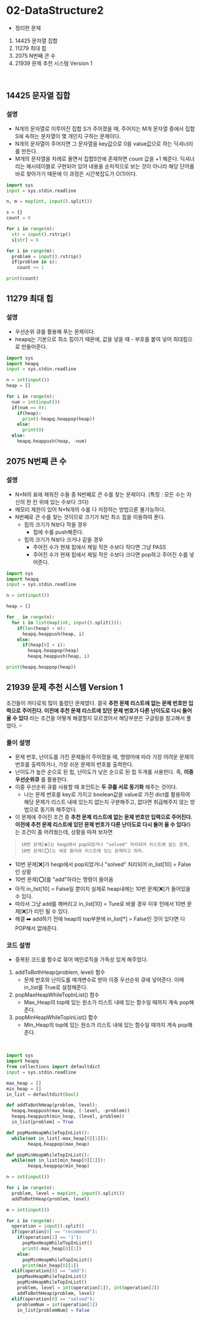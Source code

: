 # 02-DataStructure2

 - 정리한 문제
 1. 14425 문자열 집합
 2. 11279 최대 힙
 3. 2075 N번째 큰 수
 4. 21939 문제 추천 시스템 Version 1
 <br>

 ## 14425 문자열 집합

 ### 설명
 - N개의 문자열로 이루어진 집합 S가 주어졌을 때, 주어지는 M개 문자열 중에서 집합 S에 속하는 문자열이 몇 개인지 구하는 문제이다.
 - N개의 문자열이 주어지면 그 문자열을 key값으로 0을 value값으로 하는 딕셔너리를 만든다.
 - M개의 문자열을 차례로 돌면서 집합S안에 존재하면 count 값을 +1 해준다. 딕셔너리는 해시테이블로 구현되어 있어 내용을 순차적으로 보는 것이 아니라 해당 단어를 바로 찾아가기 때문에  이 과정은  시간복잡도가 O(1)이다.

```python
import sys
input = sys.stdin.readline

n, m = map(int, input().split())

s = {}
count = 0

for i in range(n):
  str = input().rstrip()
  s[str] = 0

for i in range(m):
  problem = input().rstrip()
  if(problem in s):
    count += 1

print(count)

```

 ## 11279 최대 힙
 ### 설명
 - 우선순위 큐를 활용해 푸는 문제이다.
 - heapq는 기본으로 최소 힙이기 때문에, 값을 넣을 때 - 부호를 붙여 넣어 최대힙으로 만들어준다.

```python
import sys
import heapq
input = sys.stdin.readline

n = int(input())
heap = []

for i in range(n):
  num = int(input())
  if(num == 0):
    if(heap):
      print(-heapq.heappop(heap))
    else:
      print(0)
  else:
    heapq.heappush(heap, -num)
```

## 2075 N번째 큰 수

 ### 설명
 - N×N의 표에 채워진 수들 중 N번째로 큰 수를 찾는 문제이다. (특징 : 모든 수는 자신의 한 칸 위에 있는 수보다 크다)
 - 메모리 제한이 있어 N×N개의 수를 다 저장하는 방법으론 불가능하다.
 - N번째로 큰 수를 찾는 것이므로 크기가 N인 최소 힙을 이용하여 푼다.
	 - 힙의 크기가 N보다 작을 경우
		 - 힙에 수를 push해준다.
	- 힙의 크기가 N보다 크거나 같을 경우
		- 주어진 수가 현재 힙에서 제일 작은 수보다 작다면 그냥 PASS
		- 주어진 수가 현재 힙에서 제일 작은 수보다 크다면 pop하고 주어진 수를 넣어준다.


```python
import sys
import heapq
input = sys.stdin.readline

n = int(input())

heap = []

for _ in range(n):
  for i in list(map(int, input().split())):
    if(len(heap) < n):
      heapq.heappush(heap, i)
    else:
      if(heap[0] < i):
        heapq.heappop(heap)
        heapq.heappush(heap, i)

print(heapq.heappop(heap))
```

## 21939 문제 추천 시스템 Version 1
 조건들이 까다로워 많이 틀렸던 문제였다. 결국 **추천 문제 리스트에 없는 문제 번호만 입력으로 주어진다. 이전에 추천 문제 리스트에 있던 문제 번호가 다른 난이도로 다시 들어 올 수 있다** 라는 조건을 어떻게 해결할지 모르겠어서 해당부분은 구글링을 참고해서 풀었다. 💦

 ### 풀이 설명
 - 문제 번호, 난이도를 가진 문제들이 주어졌을 때, 명령어에 따라 가장 어려운 문제의 번호를 출력하거나, 가장 쉬운 문제의 번호를 출력한다.
 - 난이도가 높은 순으로 된 힙, 난이도가 낮은 순으로 된 힙 두개를 사용한다. 즉, **이중 우선순위큐** 를 활용한다.
 - 이중 우선순위 큐를 사용할 때 포인트는 **두 큐를 서로 동기화** 해주는 것이다.
	 - 나는 문제 번호를 key로 가지고 boolean값을 value로 가진 dict를 활용하여 해당 문제가 리스트 내에 있는지 없는지 구분해주고, 없다면 취급해주지 않는 방법으로 동기화 해주었다.
- 이 문제에 주어진 조건 중 **추천 문제 리스트에 없는 문제 번호만 입력으로 주어진다. 이전에 추천 문제 리스트에 있던 문제 번호가 다른 난이도로 다시 들어 올 수 있다**라는 조건이 좀 어려웠는데, 상황을 따져 보자면

> `10번 문제[❌]는 heqp에서 pop되었거나 "solved" 처리되어 리스트에 없는 문제, 10번 문제[⭕]는 새로 들어와 리스트에 있는 문제라고 하자.`

- 10번 문제[❌]가 heqp에서 pop되었거나 "solved" 처리되어 in_list[10] = False인 상황
- 10번 문제[⭕]를 "add"하라는 명령이 들어옴
- 아직 in_list[10] = False일 뿐이지 실제로 heap내에는 10번 문제[❌]가 들어있을 수 있다.
- 따라서 그냥 add를 해버리고 in_list[10] = Ture로 바꿀 경우 이후 턴에서 10번 문제[❌]가 리턴 될 수 있다.
- 해결 ➡️ add하기 전에 heap의 top부분에  in_list[*] = False인 것이 있다면 다 POP해서 없애준다.

 ### 코드 설명
 - 중복된 코드를 함수로 묶어 메인로직을 가독성 있게 해주었다.
 1. addToBothHeap(problem, level) 함수
	 - 문제 번호와 난이도를 매개변수로 받아 이중 우선순위 큐에 넣어준다. 이때 in_list를 True로 설정해준다.  
 2. popMaxHeapWhileTopInList() 함수
	 -  Max_Heap의 top에 있는 원소가 리스트 내에 있는 함수일 때까지 계속 pop해준다.
 3. popMinHeapWhileTopInList() 함수
	 - Min_Heap의 top에 있는 원소가 리스트 내에 있는 함수일 때까지 계속 pop해준다.
<br>

```python
import sys
import heapq
from collections import defaultdict
input = sys.stdin.readline

max_heap = []
min_heap = []
in_list = defaultdict(bool)

def addToBothHeap(problem, level):
  heapq.heappush(max_heap, (-level, -problem))
  heapq.heappush(min_heap, (level, problem))
  in_list[problem] = True

def popMaxHeapWhileTopInList():
  while(not in_list[-max_heap[0][1]]):
        heapq.heappop(max_heap)

def popMinHeapWhileTopInList():
  while(not in_list[min_heap[0][1]]):
        heapq.heappop(min_heap)

n = int(input())

for i in range(n):
  problem, level = map(int, input().split())
  addToBothHeap(problem, level)

m = int(input())

for i in range(m):
  operation = input().split()
  if(operation[0] == "recommend"):
    if(operation[1] == '1'):
      popMaxHeapWhileTopInList()
      print(-max_heap[0][1])
    else:
      popMinHeapWhileTopInList()
      print(min_heap[0][1])
  elif(operation[0] == "add"):
    popMaxHeapWhileTopInList()
    popMinHeapWhileTopInList()
    problem, level = int(operation[1]), int(operation[2])
    addToBothHeap(problem, level)
  elif(operation[0] == "solved"):
    problemNum = int(operation[1])
    in_list[problemNum] = False


```

